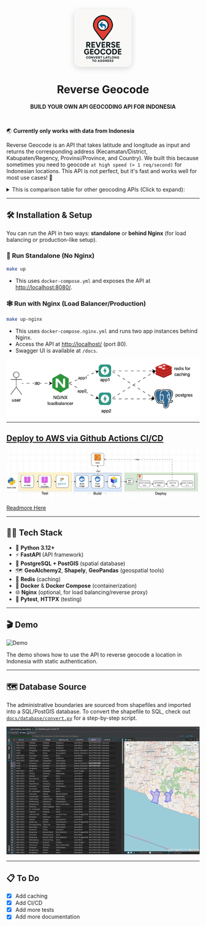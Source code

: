 <div align="center">
<!-- image logo -->
<img src="assets/logo-white.png" alt="Reverse Geocode Logo" width="150" style="border-radius: 10%; box-shadow: 0 4px 16px rgba(0,0,0,0.15);" />

# Reverse Geocode
**BUILD YOUR OWN API GEOCODING API FOR INDONESIA**

<br>
</div>

🌏 **Currently only works with data from Indonesia**

Reverse Geocode is an API that takes latitude and longitude as input and returns the corresponding address (Kecamatan/District, Kabupaten/Regency, Provinsi/Province, and Country).
We built this because sometimes you need to geocode `at high speed (> 1 req/second)` for Indonesian locations.
This API is not perfect, but it's fast and works well for most use cases! 🚀


<details>
<summary>This is comparison table for other geocoding APIs (Click to expand):</summary>
| API/Service | Pros | Cons | Price (as of 2025) |
| :-- | :-- | :-- | :-- |
| **Google Maps** | - Industry-leading accuracy (often within 10m) | - Complex, non-linear pricing | \$5.00 per 1,000 requests |
|  | - Global coverage, reliable, well-documented | - Strict usage limits and quotas | Free \$200/month credit for new users |
|  | - Rich metadata (place types, components) | - Cannot store/cache results long-term (license restriction) |  |
|  | - High availability and support | - Expensive at scale |  |
| **Open-source APIs** |  |  |  |
| **Nominatim** | - Free and open-source | - Requires self-hosting for high-volume or commercial use | Free (with OSM data); hosting costs apply |
| (OpenStreetMap) | - No vendor lock-in; flexible data use | - Limited rate on public instance; can be slow |  |
|  | - Good global coverage (depends on OSM quality) | - Data accuracy varies by region |  |
| **OpenCage** | - Built on OSM + other sources; global coverage | - Free tier limited (2,500/day, 1/sec) | Free tier; paid from \$50/month |
|  | - Allows data storage/caching | - Accuracy tied to OSM data; not as rich as Google |  |
|  | - Multilingual, easy integration |  |  |
| **BigDataCloud** | - Generous free tier (60,000/month) | - Forward geocoding not supported | Free (reverse geocode, no key needed) |
|  | - No API key required for free tier | - Accuracy may vary in rural areas |  |
|  | - Fast, boundary-based results | - Less documentation than Google |  |
| **LocationIQ** | - Free tier (5,000/day), global, flexible | - Rate limits (2/sec free), accuracy varies | Free tier; paid from \$50/month |
|  | - Easy to use, supports both forward/reverse geocode | - Not as feature-rich as Google |  |
| **MapQuest** | - Free tier (15,000/month), strong US data | - Attribution required, limited batch support | Free tier; paid plans available |
|  | - Good for US-focused apps | - Less competitive outside North America |  |
</details>

---

## 🛠️ Installation & Setup

You can run the API in two ways: **standalone** or **behind Nginx** (for load balancing or production-like setup).

### 🚀 Run Standalone (No Nginx)

```bash
make up
```
- This uses `docker-compose.yml` and exposes the API at [http://localhost:8080/](http://localhost:8080/).

### 🕸️ Run with Nginx (Load Balancer/Production)

```bash
make up-nginx
```
- This uses `docker-compose.nginx.yml` and runs two app instances behind Nginx.
- Access the API at [http://localhost/](http://localhost/) (port 80).
- Swagger UI is available at `/docs`.

![app-arch](./assets/app-arch.gif)

---

## [Deploy to AWS via Github Actions CI/CD](./docs/deployment.md)

![image](./assets/deployment/overview.gif)

[Readmore Here](./docs/deployment.md)

---

## 🧑‍💻 Tech Stack

- 🐍 **Python 3.12+**
- ⚡ **FastAPI** (API framework)
- 🐘 **PostgreSQL + PostGIS** (spatial database)
- 🗺️ **GeoAlchemy2**, **Shapely**, **GeoPandas** (geospatial tools)
- 🧠 **Redis** (caching)
- 🐳 **Docker** & **Docker Compose** (containerization)
- 🌐 **Nginx** (optional, for load balancing/reverse proxy)
- 🧪 **Pytest**, **HTTPX** (testing)

---

## 🎬 Demo

![Demo](./assets/demo.gif)

The demo shows how to use the API to reverse geocode a location in Indonesia with static authentication.

---

## 🗺️ Database Source

The administrative boundaries are sourced from shapefiles and imported into a SQL/PostGIS database.
To convert the shapefile to SQL, check out [`docs/database/convert.py`](docs/database/convert.py) for a step-by-step script.

![Database](./assets/database.png)

---

## 📋 To Do

- [x] Add caching
- [x] Add CI/CD
- [x] Add more tests
- [x] Add more documentation
